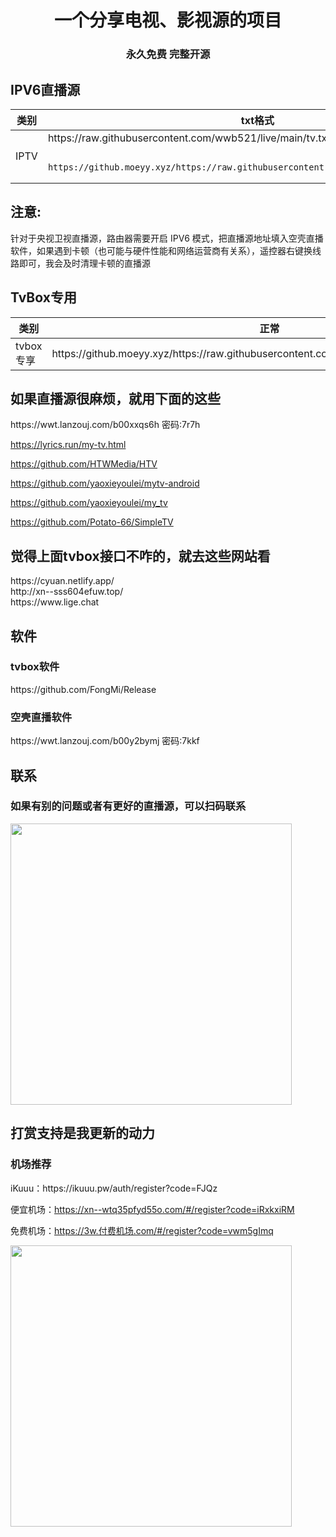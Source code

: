 <h1 align="center"> 一个分享电视、影视源的项目 </h1>
<h3 align="center">永久免费 完整开源 </h3>

<h2>IPV6直播源</h2>
<table>
  <thead>
    <tr>
      <th>类别</th>
      <th>txt格式</th>
      <th>m3u格式</th>
    </tr>
  <tbody>
    <tr>
      <td>IPTV</td>
      <td>https://raw.githubusercontent.com/wwb521/live/main/tv.txt<br />

        https://github.moeyy.xyz/https://raw.githubusercontent.com/wwb521/live/main/tv.txt
</td>
      <td>https://raw.githubusercontent.com/wwb521/live/main/tv.m3u<br />

        https://github.moeyy.xyz/https://raw.githubusercontent.com/wwb521/live/main/tv.m3u
</td>
    </tr>
    </thead>
</table>
<h2>注意:</h2>
针对于央视卫视直播源，路由器需要开启 IPV6 模式，把直播源地址填入空壳直播软件，如果遇到卡顿（也可能与硬件性能和网络运营商有关系），遥控器右键换线路即可，我会及时清理卡顿的直播源<br />
<h2>TvBox专用</h2>
<table>
  <thead>
    <tr>
      <th>类别</th>
      <th>正常</th>
      <th>18+(小心当场尴尬)</th>
    </tr>
  <tbody>
    <tr>
      <td>tvbox专享</td>
      <td>https://github.moeyy.xyz/https://raw.githubusercontent.com/wwb521/live/main/movies.json</td>
      <td>https://github.moeyy.xyz/https://raw.githubusercontent.com/wwb521/live/main/video.json</br>（18+链接，提示一下避免社死）</td>
    </tr>
    </thead>
</table>

<h2>如果直播源很麻烦，就用下面的这些</h2>
https://wwt.lanzouj.com/b00xxqs6h 密码:7r7h</br>

https://lyrics.run/my-tv.html</br>

https://github.com/HTWMedia/HTV</br>

https://github.com/yaoxieyoulei/mytv-android</br>

https://github.com/yaoxieyoulei/my_tv</br>

https://github.com/Potato-66/SimpleTV</br>

<h2>觉得上面tvbox接口不咋的，就去这些网站看</h2>
https://cyuan.netlify.app/</br>
http://xn--sss604efuw.top/</br>
https://www.lige.chat</br>

<h2>软件</h2>
<h3>tvbox软件</h3>
https://github.com/FongMi/Release

<h3>空壳直播软件</h3>
https://wwt.lanzouj.com/b00y2bymj 密码:7kkf<br />

<h2>联系</h2>
<h3>如果有别的问题或者有更好的直播源，可以扫码联系</h3>
<img src="https://github.com/wwb521/live/blob/main/lx.png" width="450px"><br />

<h2>打赏支持是我更新的动力</h2>

<h3>机场推荐</h3>
iKuuu：https://ikuuu.pw/auth/register?code=FJQz<br />

便宜机场：https://xn--wtq35pfyd55o.com/#/register?code=iRxkxiRM<br />

免费机场：https://3w.付费机场.com/#/register?code=vwm5gImq<br />

<img src="https://github.com/wwb521/live/blob/main/pay.jpeg" width="450px">